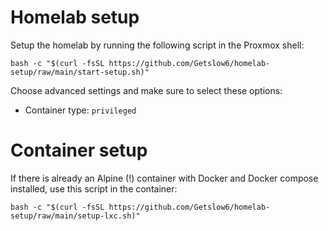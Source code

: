 # Homelab setup
Setup the homelab by running the following script in the Proxmox shell:
```
bash -c "$(curl -fsSL https://github.com/Getslow6/homelab-setup/raw/main/start-setup.sh)"
```
Choose advanced settings and make sure to select these options:
- Container type: `privileged`


# Container setup
If there is already an Alpine (!) container with Docker and Docker compose installed, use this script in the container:
```
bash -c "$(curl -fsSL https://github.com/Getslow6/homelab-setup/raw/main/setup-lxc.sh)"
```